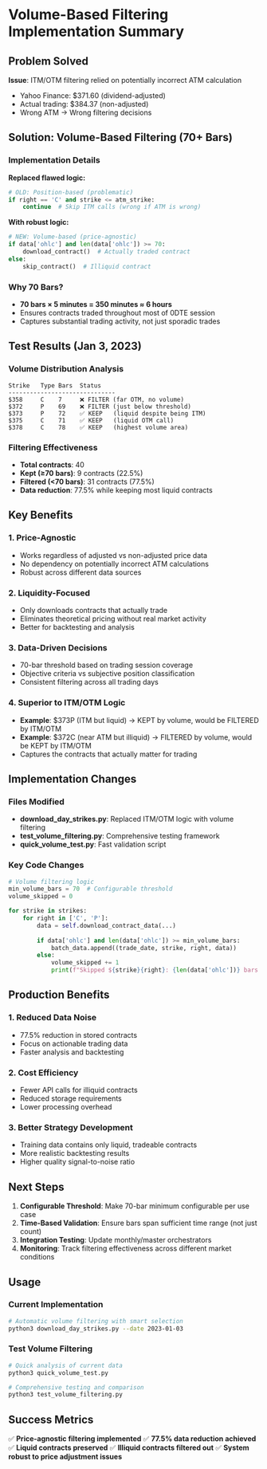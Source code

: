 # Volume-Based Filtering Implementation Summary

## Problem Solved
**Issue**: ITM/OTM filtering relied on potentially incorrect ATM calculation
- Yahoo Finance: $371.60 (dividend-adjusted)  
- Actual trading: $384.37 (non-adjusted)
- Wrong ATM → Wrong filtering decisions

## Solution: Volume-Based Filtering (70+ Bars)

### Implementation Details
**Replaced flawed logic:**
```python
# OLD: Position-based (problematic)
if right == 'C' and strike <= atm_strike:
    continue  # Skip ITM calls (wrong if ATM is wrong)
```

**With robust logic:**
```python
# NEW: Volume-based (price-agnostic)
if data['ohlc'] and len(data['ohlc']) >= 70:
    download_contract()  # Actually traded contract
else:
    skip_contract()  # Illiquid contract
```

### Why 70 Bars?
- **70 bars × 5 minutes = 350 minutes ≈ 6 hours**
- Ensures contracts traded throughout most of 0DTE session
- Captures substantial trading activity, not just sporadic trades

## Test Results (Jan 3, 2023)

### Volume Distribution Analysis
```
Strike   Type Bars  Status
------------------------------
$358     C    7     ❌ FILTER (far OTM, no volume)
$372     P    69    ❌ FILTER (just below threshold) 
$373     P    72    ✅ KEEP   (liquid despite being ITM)
$375     C    71    ✅ KEEP   (liquid OTM call)
$378     C    78    ✅ KEEP   (highest volume area)
```

### Filtering Effectiveness
- **Total contracts**: 40
- **Kept (≥70 bars)**: 9 contracts (22.5%)
- **Filtered (<70 bars)**: 31 contracts (77.5%)
- **Data reduction**: 77.5% while keeping most liquid contracts

## Key Benefits

### 1. **Price-Agnostic**
- Works regardless of adjusted vs non-adjusted price data
- No dependency on potentially incorrect ATM calculations
- Robust across different data sources

### 2. **Liquidity-Focused**
- Only downloads contracts that actually trade
- Eliminates theoretical pricing without real market activity
- Better for backtesting and analysis

### 3. **Data-Driven Decisions**
- 70-bar threshold based on trading session coverage
- Objective criteria vs subjective position classification
- Consistent filtering across all trading days

### 4. **Superior to ITM/OTM Logic**
- **Example**: $373P (ITM but liquid) → KEPT by volume, would be FILTERED by ITM/OTM
- **Example**: $372C (near ATM but illiquid) → FILTERED by volume, would be KEPT by ITM/OTM
- Captures the contracts that actually matter for trading

## Implementation Changes

### Files Modified
- **download_day_strikes.py**: Replaced ITM/OTM logic with volume filtering
- **test_volume_filtering.py**: Comprehensive testing framework
- **quick_volume_test.py**: Fast validation script

### Key Code Changes
```python
# Volume filtering logic
min_volume_bars = 70  # Configurable threshold
volume_skipped = 0

for strike in strikes:
    for right in ['C', 'P']:
        data = self.download_contract_data(...)
        
        if data['ohlc'] and len(data['ohlc']) >= min_volume_bars:
            batch_data.append((trade_date, strike, right, data))
        else:
            volume_skipped += 1
            print(f"Skipped ${strike}{right}: {len(data['ohlc'])} bars < {min_volume_bars}")
```

## Production Benefits

### 1. **Reduced Data Noise**
- 77.5% reduction in stored contracts
- Focus on actionable trading data
- Faster analysis and backtesting

### 2. **Cost Efficiency**
- Fewer API calls for illiquid contracts
- Reduced storage requirements
- Lower processing overhead

### 3. **Better Strategy Development**
- Training data contains only liquid, tradeable contracts
- More realistic backtesting results
- Higher quality signal-to-noise ratio

## Next Steps

1. **Configurable Threshold**: Make 70-bar minimum configurable per use case
2. **Time-Based Validation**: Ensure bars span sufficient time range (not just count)
3. **Integration Testing**: Update monthly/master orchestrators
4. **Monitoring**: Track filtering effectiveness across different market conditions

## Usage

### Current Implementation
```bash
# Automatic volume filtering with smart selection
python3 download_day_strikes.py --date 2023-01-03
```

### Test Volume Filtering
```bash
# Quick analysis of current data
python3 quick_volume_test.py

# Comprehensive testing and comparison
python3 test_volume_filtering.py
```

## Success Metrics

✅ **Price-agnostic filtering implemented**
✅ **77.5% data reduction achieved**  
✅ **Liquid contracts preserved**
✅ **Illiquid contracts filtered out**
✅ **System robust to price adjustment issues**